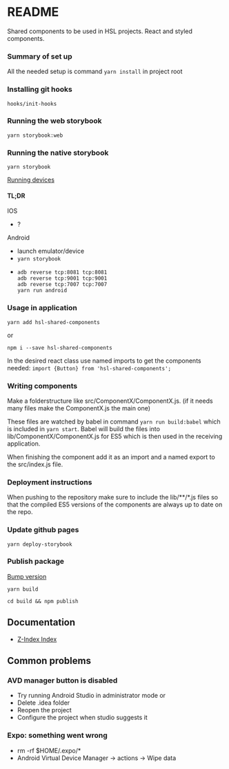 # README #

Shared components to be used in HSL projects. React and styled components.

### Summary of set up ###

All the needed setup is command `yarn install` in project root

### Installing git hooks ###

`hooks/init-hooks`

### Running the web storybook ###

`yarn storybook:web`

### Running the native storybook ###

`yarn storybook`

[Running devices](https://github.com/storybooks/storybook/blob/master/app/react-native/docs/using-devices.md)

#### TL;DR ####

IOS
- ?

Android
- launch emulator/device
- `yarn storybook`
- ```
  adb reverse tcp:8081 tcp:8081
  adb reverse tcp:9001 tcp:9001
  adb reverse tcp:7007 tcp:7007
  yarn run android
  ```

### Usage in application ###

`yarn add hsl-shared-components`

or

`npm i --save hsl-shared-components`

In the desired react class use named imports to get the components needed:
`import {Button} from 'hsl-shared-components';`

### Writing components ###

Make a folderstructure like src/ComponentX/ComponentX.js. (if it needs many files make the ComponentX.js the main one)

These files are watched by babel in command `yarn run build:babel` which is included in `yarn start`. Babel will build the files into lib/ComponentX/ComponentX.js for ES5 which is then used in the receiving application.

When finishing the component add it as an import and a named export to the src/index.js file.

### Deployment instructions ###

When pushing to the repository make sure to include the lib/**/*.js files so that the compiled ES5 versions of the components are always up to date on the repo.

### Update github pages ###
`yarn deploy-storybook`

### Publish package ###
[Bump version](https://docs.npmjs.com/cli/version)

`yarn build`

`cd build && npm publish`

## Documentation
* [Z-Index Index](docs/ZIndex.md)

## Common problems ##

### AVD manager button is disabled ###
- Try running Android Studio in administrator mode
or
- Delete .idea folder
- Reopen the project
- Configure the project when studio suggests it

### Expo: something went wrong ###
- rm -rf $HOME/.expo/*
- Android Virtual Device Manager -> actions -> Wipe data
